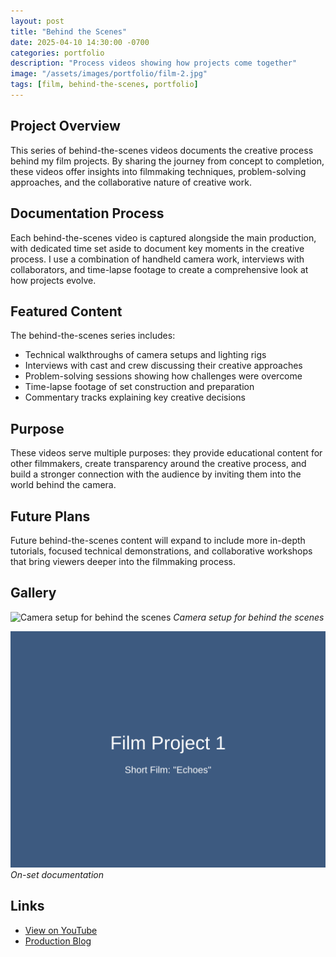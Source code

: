 ```yaml
---
layout: post
title: "Behind the Scenes"
date: 2025-04-10 14:30:00 -0700
categories: portfolio
description: "Process videos showing how projects come together"
image: "/assets/images/portfolio/film-2.jpg"
tags: [film, behind-the-scenes, portfolio]
---
```


## Project Overview

This series of behind-the-scenes videos documents the creative process behind my film projects. By sharing the journey from concept to completion, these videos offer insights into filmmaking techniques, problem-solving approaches, and the collaborative nature of creative work.

## Documentation Process

Each behind-the-scenes video is captured alongside the main production, with dedicated time set aside to document key moments in the creative process. I use a combination of handheld camera work, interviews with collaborators, and time-lapse footage to create a comprehensive look at how projects evolve.

## Featured Content

The behind-the-scenes series includes:

- Technical walkthroughs of camera setups and lighting rigs
- Interviews with cast and crew discussing their creative approaches
- Problem-solving sessions showing how challenges were overcome
- Time-lapse footage of set construction and preparation
- Commentary tracks explaining key creative decisions

## Purpose

These videos serve multiple purposes: they provide educational content for other filmmakers, create transparency around the creative process, and build a stronger connection with the audience by inviting them into the world behind the camera.

## Future Plans

Future behind-the-scenes content will expand to include more in-depth tutorials, focused technical demonstrations, and collaborative workshops that bring viewers deeper into the filmmaking process.

## Gallery

![Camera setup for behind the scenes](/assets/images/portfolio/film-2.jpg)
*Camera setup for behind the scenes*

![On-set documentation](/assets/images/portfolio/film-1.jpg)
*On-set documentation*

## Links

- [View on YouTube](https://www.youtube.com/@SolarSproutFilms)
- [Production Blog](#)
